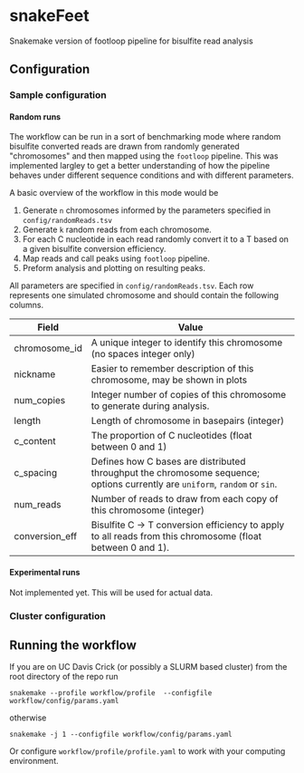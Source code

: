 # snakeFeet

Snakemake version of footloop pipeline for bisulfite read analysis

## Configuration

### Sample configuration

#### Random runs

The workflow can be run in a sort of benchmarking mode where random bisulfite converted
reads are drawn from randomly generated "chromosomes" and then mapped using the
`footloop` pipeline. This was implemented largley to get a better understanding
of how the pipeline behaves under different sequence conditions and with
different parameters. 

A basic overview of the workflow in this mode would be

1. Generate `n` chromosomes informed by the parameters specified in `config/randomReads.tsv`
2. Generate `k` random reads from each chromosome.
3. For each C nucleotide in each read randomly convert it to a T based on a given bisulfite
   conversion efficiency. 
4. Map reads and call peaks using `footloop` pipeline.
5. Preform analysis and plotting on resulting peaks.

All parameters are specified in `config/randomReads.tsv`. Each row represents one
simulated chromosome and should contain the following columns.

| Field          | Value                                                                                                                       |
| -------------- | --------------------------------------------------------------------------------------------------------------------------- |
| chromosome_id  | A unique integer to identify this chromosome (no spaces integer only)                                                       |
| nickname       | Easier to remember description of this chromosome, may be shown in plots                                                    |
| num_copies     | Integer number of copies of this chromosome to generate during analysis.                                                    |
| length         | Length of chromosome in basepairs (integer)                                                                                 |
| c_content      | The proportion of C nucleotides (float between 0 and 1)                                                                     |
| c_spacing      | Defines how C bases are distributed throughput the chromosome sequence; options currently are `uniform`, `random` or `sin`. |
| num_reads      | Number of reads to draw from each copy of this chromosome (integer)                                                         |
| conversion_eff | Bisulfite C -> T conversion efficiency to apply to all reads from this chromosome (float between 0 and 1).                  |


#### Experimental runs

Not implemented yet. This will be used for actual data.

### Cluster configuration

## Running the workflow

If you are on UC Davis Crick (or possibly a SLURM based cluster) from the root
directory of the repo run

```
snakemake --profile workflow/profile  --configfile workflow/config/params.yaml 
```

otherwise 

```
snakemake -j 1 --configfile workflow/config/params.yaml 
```

Or configure `workflow/profile/profile.yaml` to work with your computing
environment.

